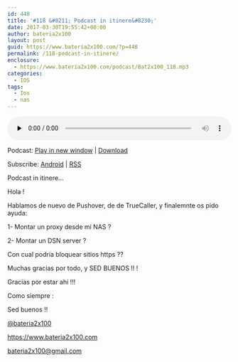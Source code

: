 ```yaml
---
id: 448
title: '#118 &#8211; Podcast in itinere&#8230;'
date: 2017-03-30T19:55:42+00:00
author: bateria2x100
layout: post
guid: https://www.bateria2x100.com/?p=448
permalink: /118-podcast-in-itinere/
enclosure:
  - https://www.bateria2x100.com/podcast/Bat2x100_118.mp3
categories:
  - IOS
tags:
  - Ios
  - nas
---
```

<div class="powerpress_player" id="powerpress_player_5967">
  <audio class="wp-audio-shortcode" id="audio-448-120" preload="none" style="width: 100%;" controls="controls"><source type="audio/mpeg" src="https://www.bateria2x100.com/podcast/Bat2x100_118.mp3?_=120" /><a href="https://www.bateria2x100.com/podcast/Bat2x100_118.mp3">https://www.bateria2x100.com/podcast/Bat2x100_118.mp3</a></audio>
</div>

<p class="powerpress_links powerpress_links_mp3">
  Podcast: <a href="https://www.bateria2x100.com/podcast/Bat2x100_118.mp3" class="powerpress_link_pinw" target="_blank" title="Play in new window" onclick="return powerpress_pinw('https://www.bateria2x100.com/?powerpress_pinw=448-podcast');" rel="nofollow">Play in new window</a> | <a href="https://www.bateria2x100.com/podcast/Bat2x100_118.mp3" class="powerpress_link_d" title="Download" rel="nofollow" download="Bat2x100_118.mp3">Download</a>
</p>

<p class="powerpress_links powerpress_subscribe_links">
  Subscribe: <a href="https://subscribeonandroid.com/www.bateria2x100.com/feed/podcast/" class="powerpress_link_subscribe powerpress_link_subscribe_android" title="Subscribe on Android" rel="nofollow">Android</a> | <a href="https://www.bateria2x100.com/feed/podcast/" class="powerpress_link_subscribe powerpress_link_subscribe_rss" title="Subscribe via RSS" rel="nofollow">RSS</a>
</p>

Podcast in itinere&#8230;

Hola ! 
  
Hablamos de nuevo de Pushover, de de TrueCaller, y finalemnte os pido ayuda:

1- Montar un proxy desde mi NAS ?
  
2- Montar un DSN server ? 

Con cual podría bloquear sitios https ??

Muchas gracias por todo, y SED BUENOS !! !

Gracias por estar ahí !!!

Como siempre :

Sed buenos !!

[@bateria2x100](https://Twitter.com/bateria2x100)
  
<https://www.bateria2x100.com>
  
<bateria2x100@gmail.com>